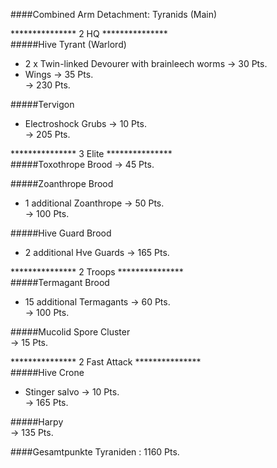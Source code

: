 ####Combined Arm Detachment: Tyranids (Main)  

*************** 2 HQ ***************  
#####Hive Tyrant (Warlord)  
 + 2 x Twin-linked Devourer with brainleech worms -> 30 Pts.  
 + Wings -> 35 Pts.  
-> 230 Pts.  

#####Tervigon 
 + Electroshock Grubs -> 10 Pts.  
-> 205 Pts.  

*************** 3 Elite ***************  
#####Toxothrope Brood
-> 45 Pts.  
 
#####Zoanthrope Brood  
 + 1 additional Zoanthrope -> 50 Pts.  
-> 100 Pts. 

#####Hive Guard Brood
 + 2 additional Hve Guards
-> 165 Pts.
  
***************  2 Troops ***************  
#####Termagant Brood
 + 15 additional Termagants  -> 60 Pts.  
-> 100 Pts.  

#####Mucolid Spore Cluster  
-> 15 Pts.  

***************  2 Fast Attack ***************  
#####Hive Crone
 + Stinger salvo -> 10 Pts.  
-> 165 Pts.

#####Harpy  
-> 135 Pts.

####Gesamtpunkte Tyraniden : 1160 Pts.
